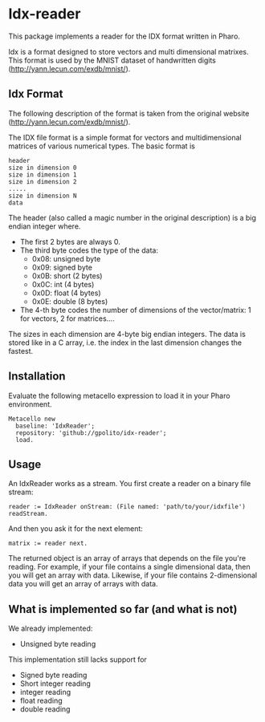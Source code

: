# Idx-reader
This package implements a reader for the IDX format written in Pharo.

Idx is a format designed to store vectors and multi dimensional matrixes. This format is used by the MNIST dataset of handwritten digits (http://yann.lecun.com/exdb/mnist/).

## Idx Format

The following description of the format is taken from the original website (http://yann.lecun.com/exdb/mnist/).

The IDX file format is a simple format for vectors and multidimensional matrices of various numerical types. The basic format is

```
header 
size in dimension 0 
size in dimension 1 
size in dimension 2 
..... 
size in dimension N 
data
```

The header (also called a magic number in the original description) is a big endian integer where.

- The first 2 bytes are always 0.
- The third byte codes the type of the data: 
  - 0x08: unsigned byte 
  - 0x09: signed byte 
  - 0x0B: short (2 bytes) 
  - 0x0C: int (4 bytes) 
  - 0x0D: float (4 bytes) 
  - 0x0E: double (8 bytes)
- The 4-th byte codes the number of dimensions of the vector/matrix: 1 for vectors, 2 for matrices....

The sizes in each dimension are 4-byte big endian integers.
The data is stored like in a C array, i.e. the index in the last dimension changes the fastest.

## Installation

Evaluate the following metacello expression to load it in your Pharo environment.

```smalltalk
Metacello new
  baseline: 'IdxReader';
  repository: 'github://gpolito/idx-reader';
  load.
```

## Usage

An IdxReader works as a stream. You first create a reader on a binary file stream:

```smalltalk
reader := IdxReader onStream: (File named: 'path/to/your/idxfile') readStream.
```

And then you ask it for the next element:

```smalltalk
matrix := reader next.
```

The returned object is an array of arrays that depends on the file you're reading. For example, if your file contains a single dimensional data, then you will get an array with data. Likewise, if your file contains 2-dimensional data you will get an array of arrays with data.

## What is implemented so far (and what is not)

We already implemented:
 - Unsigned byte reading

This implementation still lacks support for 
 - Signed byte reading
 - Short integer reading
 - integer reading
 - float reading
 - double reading
